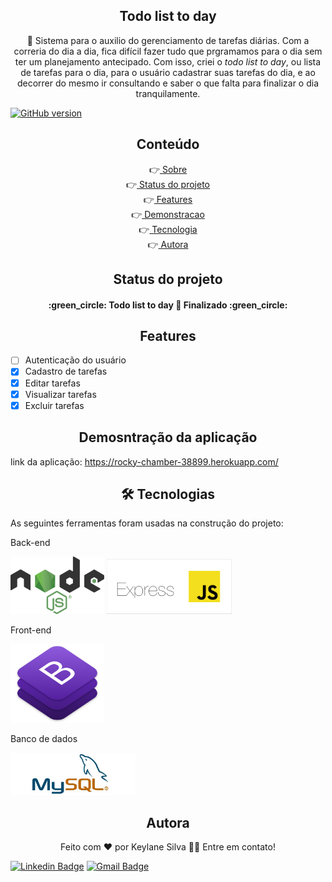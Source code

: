 <h2 align="center"> Todo list to day </h2>

<p align="center" id="sobre">🚩 Sistema para o auxilio do gerenciamento de tarefas diárias. Com a correria do dia a dia, fica difícil fazer tudo que prgramamos para o dia sem ter um planejamento antecipado. Com isso, criei o <i>todo list to day</i>, ou lista de tarefas para o dia, para o usuário cadastrar suas tarefas do dia, e ao decorrer do mesmo ir consultando e saber o que falta para finalizar o dia tranquilamente.</p>

[![GitHub version](https://badge.fury.io/gh/Naereen%2FStrapDown.js.svg)](https://github.com/Naereen/StrapDown.js)

<h2 align="center" id="tabela-conteudo"> Conteúdo </h2>

<p align="center">
	 👉<a href="#sobre"> Sobre</a> <br>
 	 👉<a href="#status"> Status do projeto</a><br>
 	 👉<a href="#features"> Features</a><br>
 	 👉<a href="#demonstracao"> Demonstracao</a><br>
 	 👉<a href="#tecnologias"> Tecnologia</a><br>
 	 👉<a href="#autor"> Autora</a>
</p>

<h2 align="center"> Status do projeto </h2>

<h4  id="status" align="center"> 
	:green_circle:  Todo list to day 🚀 Finalizado :green_circle:

</h4>

<h2 align="center" id="features"> Features </h2>

- [ ] Autenticação do usuário
- [x] Cadastro de tarefas
- [x] Editar tarefas
- [x] Visualizar tarefas
- [x] Excluir tarefas

<h2 align="center" id="demonstracao"> Demosntração da aplicação </h2>

link da aplicação: https://rocky-chamber-38899.herokuapp.com/

<h2 align="center" id="tecnologias"> 🛠 Tecnologias </h2>

As seguintes ferramentas foram usadas na construção do projeto:

<p>Back-end</p>
<img src="public/img/nodejs.png" width="150px">
<img src="public/img/express.png" width="200px">


<p>Front-end</p>
<img src="public/img/bootstrap-stack.png" width="150px">

<p>Banco de dados</p>

<img src="public/img/mySQL1.png" width="200px">


<h2 align="center" id="autor"> Autora </h2>

<p align="center">Feito com ❤️ por Keylane Silva 👋🏽 Entre em contato! </p>

[![Linkedin Badge](https://img.shields.io/badge/-Keylane-blue?style=flat-square&logo=Linkedin&logoColor=white&link=https://https://www.linkedin.com/in/keylane-silva-277737168/)](https://www.linkedin.com/in/keylane-silva-277737168/)
[![Gmail Badge](https://img.shields.io/badge/-keylanessilva07@gmail.com-c14438?style=flat-square&logo=Gmail&logoColor=white&link=mailto:keylanessilva07@gmail.com)](mailto:keylanessilva07@gmail.com)





